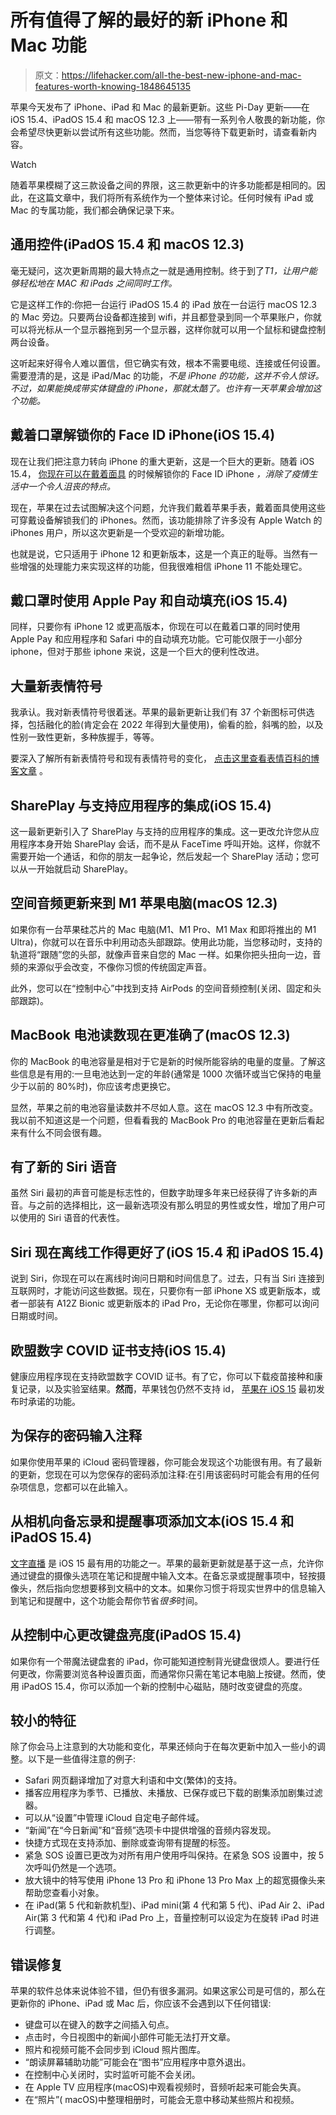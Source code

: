 # 所有值得了解的最好的新 iPhone 和 Mac 功能

> 原文：<https://lifehacker.com/all-the-best-new-iphone-and-mac-features-worth-knowing-1848645135>

苹果今天发布了 iPhone、iPad 和 Mac 的最新更新。这些 Pi-Day 更新——在 iOS 15.4、iPadOS 15.4 和 macOS 12.3 上——带有一系列令人敬畏的新功能，你会希望尽快更新以尝试所有这些功能。然而，当您等待下载更新时，请查看新内容。

Watch

随着苹果模糊了这三款设备之间的界限，这三款更新中的许多功能都是相同的。因此，在这篇文章中，我们将所有系统作为一个整体来讨论。任何时候有 iPad 或 Mac 的专属功能，我们都会确保记录下来。

## 通用控件(iPadOS 15.4 和 macOS 12.3)

毫无疑问，这次更新周期的最大特点之一就是通用控制。终于到了*T1，让用户能够轻松地在 MAC 和 iPads 之间同时工作。*

它是这样工作的:你把一台运行 iPadOS 15.4 的 iPad 放在一台运行 macOS 12.3 的 Mac 旁边。只要两台设备都连接到 wifi，并且都登录到同一个苹果账户，你就可以将光标从一个显示器拖到另一个显示器，这样你就可以用一个鼠标和键盘控制两台设备。

这听起来好得令人难以置信，但它确实有效，根本不需要电缆、连接或任何设置。需要澄清的是，这是 iPad/Mac 的功能，*不是 iPhone 的功能，这并不令人惊讶。不过，如果能换成带实体键盘的 iPhone，那就太酷了。也许有一天苹果会增加这个功能。*

## 戴着口罩解锁你的 Face ID iPhone(iOS 15.4)

现在让我们把注意力转向 iPhone 的重大更新，这是一个巨大的更新。随着 iOS 15.4， [你现在可以在戴着面具](https://lifehacker.com/you-can-finally-use-face-id-without-removing-your-mask-1848494233) 的时候解锁你的 Face ID iPhone *，消除了疫情生活中一个令人沮丧的特点。*

现在，苹果在过去试图解决这个问题，允许我们戴着苹果手表，戴着面具使用这些可穿戴设备解锁我们的 iPhones。然而，该功能排除了许多没有 Apple Watch 的 iPhones 用户，所以这次更新是一个受欢迎的新增功能。

也就是说，它只适用于 iPhone 12 和更新版本，这是一个真正的耻辱。当然有一些增强的处理能力来实现这样的功能，但我很难相信 iPhone 11 不能处理它。

## 戴口罩时使用 Apple Pay 和自动填充(iOS 15.4)

同样，只要你有 iPhone 12 或更高版本，你现在可以在戴着口罩的同时使用 Apple Pay 和应用程序和 Safari 中的自动填充功能。它可能仅限于一小部分 iphone，但对于那些 iphone 来说，这是一个巨大的便利性改进。

## 大量新表情符号

我承认。我对新表情符号很着迷。苹果的最新更新让我们有 37 个新图标可供选择，包括融化的脸(肯定会在 2022 年得到大量使用)，偷看的脸，斜嘴的脸，以及性别一致性更新，多种族握手，等等。

要深入了解所有新表情符号和现有表情符号的变化， [点击这里查看表情百科的博客文章](https://blog.emojipedia.org/first-look-new-emojis-in-ios-15-4/) 。

## SharePlay 与支持应用程序的集成(iOS 15.4)

这一最新更新引入了 SharePlay 与支持的应用程序的集成。这一更改允许您从应用程序本身开始 SharePlay 会话，而不是从 FaceTime 呼叫开始。这样，你就不需要开始一个通话，和你的朋友一起争论，然后发起一个 SharePlay 活动；您可以从一开始就启动 SharePlay。

## 空间音频更新来到 M1 苹果电脑(macOS 12.3)

如果你有一台苹果硅芯片的 Mac 电脑(M1、M1 Pro、M1 Max 和即将推出的 M1 Ultra)，你就可以在音乐中利用动态头部跟踪。使用此功能，当您移动时，支持的轨道将“跟随”您的头部，就像声音来自您的 Mac 一样。如果你把头扭向一边，音频的来源似乎会改变，不像你习惯的传统固定声音。

此外，您可以在“控制中心”中找到支持 AirPods 的空间音频控制(关闭、固定和头部跟踪)。

## MacBook 电池读数现在更准确了(macOS 12.3)

你的 MacBook 的电池容量是相对于它是新的时候所能容纳的电量的度量。了解这些信息是有用的:一旦电池达到一定的年龄(通常是 1000 次循环或当它保持的电量少于以前的 80%时)，你应该考虑更换它。

显然，苹果之前的电池容量读数并不尽如人意。这在 macOS 12.3 中有所改变。我以前不知道这是一个问题，但看看我的 MacBook Pro 的电池容量在更新后看起来有什么不同会很有趣。

## 有了新的 Siri 语音

虽然 Siri 最初的声音可能是标志性的，但数字助理多年来已经获得了许多新的声音。与之前的选择相比，这一最新选项没有那么明显的男性或女性，增加了用户可以使用的 Siri 语音的代表性。

## Siri 现在离线工作得更好了(iOS 15.4 和 iPadOS 15.4)

说到 Siri，你现在可以在离线时询问日期和时间信息了。过去，只有当 Siri 连接到互联网时，才能访问这些数据。现在，只要你有一部 iPhone XS 或更新版本，或者一部装有 A12Z Bionic 或更新版本的 iPad Pro，无论你在哪里，你都可以询问日期或时间。

## 欧盟数字 COVID 证书支持(iOS 15.4)

健康应用程序现在支持欧盟数字 COVID 证书。有了它，你可以下载疫苗接种和康复记录，以及实验室结果。**然而**，苹果钱包仍然不支持 id， [苹果在 iOS 15](https://lifehacker.com/how-to-use-your-iphone-as-an-official-id-1847597651) 最初发布时承诺的功能。

## 为保存的密码输入注释

如果你使用苹果的 iCloud 密码管理器，你可能会发现这个功能很有用。有了最新的更新，您现在可以为您保存的密码添加注释:在引用该密码时可能会有用的任何杂项信息，您都可以在此输入。

## 从相机向备忘录和提醒事项添加文本(iOS 15.4 和 iPadOS 15.4)

[文字直播](https://lifehacker.com/how-to-use-live-text-the-best-new-feature-in-ios-15-1847649795) 是 iOS 15 最有用的功能之一。苹果的最新更新就是基于这一点，允许你通过键盘的摄像头选项在笔记和提醒中输入文本。在备忘录或提醒事项中，轻按摄像头，然后指向您想要移到文稿中的文本。如果你习惯于将现实世界中的信息输入到笔记和提醒中，这个功能会帮你节省*很多*时间。

## 从控制中心更改键盘亮度(iPadOS 15.4)

如果你有一个带魔法键盘套的 iPad，你可能知道控制背光键盘很烦人。要进行任何更改，你需要浏览各种设置页面，而通常你只需在笔记本电脑上按键。然而，使用 iPadOS 15.4，你可以添加一个新的控制中心磁贴，随时改变键盘的亮度。

## 较小的特征

除了你会马上注意到的大功能和变化，苹果还倾向于在每次更新中加入一些小的调整。以下是一些值得注意的例子:

*   Safari 网页翻译增加了对意大利语和中文(繁体)的支持。
*   播客应用程序为季节、已播放、未播放、已保存或已下载的剧集添加剧集过滤器。
*   可以从“设置”中管理 iCloud 自定电子邮件域。
*   “新闻”在“今日新闻”和“音频”选项卡中提供增强的音频内容发现。
*   快捷方式现在支持添加、删除或查询带有提醒的标签。
*   紧急 SOS 设置已更改为对所有用户使用呼叫保持。在紧急 SOS 设置中，按 5 次呼叫仍然是一个选项。
*   放大镜中的特写使用 iPhone 13 Pro 和 iPhone 13 Pro Max 上的超宽摄像头来帮助您查看小对象。
*   在 iPad(第 5 代和新款机型)、iPad mini(第 4 代和第 5 代)、iPad Air 2、iPad Air(第 3 代和第 4 代)和 iPad Pro 上，音量控制可以设定为在旋转 iPad 时进行调整。

## 错误修复

苹果的软件总体来说体验不错，但仍有很多漏洞。如果这家公司是可信的，那么在更新你的 iPhone、iPad 或 Mac 后，你应该不会遇到以下任何错误:

*   键盘可以在键入的数字之间插入句点。
*   点击时，今日视图中的新闻小部件可能无法打开文章。
*   照片和视频可能不会同步到 iCloud 照片图库。
*   “朗读屏幕辅助功能”可能会在“图书”应用程序中意外退出。
*   在控制中心关闭时，实时监听可能不会关闭。
*   在 Apple TV 应用程序(macOS)中观看视频时，音频听起来可能会失真。
*   在“照片”( macOS)中整理相册时，可能会无意中移动某些照片和视频。